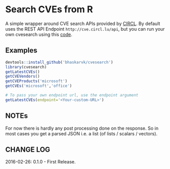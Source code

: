 # Search CVEs from R

A simple wrapper around CVE search APIs provided by [CIRCL](https://www.circl.lu/services/cve-search/).
By default uses the REST API Endpoint `http://cve.circl.lu/api`, but you can run your own cvesearch using this [code](https://github.com/cve-search/cve-search).

## Examples

```r
devtools::install_github('bhaskarvk/cvesearch')
library(cvesearch)
getLatestCVEs()
getCVEVendors()
getCVEProducts('microsoft')
getCVEs('microsoft','office')

# To pass your own endpoint url, use the endpoint argument
getLatestCVEs(endpoint='<Your-custom-URL>') 
```

## NOTEs

For now there is hardly any post processing done on the response. So in most cases you get a parsed JSON i.e. a list (of lists / scalars / vectors).

## CHANGE LOG


2016-02-26: 0.1.0 - First Release.
